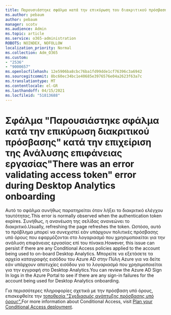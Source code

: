 ```yaml
---
title: Παρουσιάστηκε σφάλμα κατά την επικύρωση του διακριτικού πρόσβασης κατά την επιβιβα μένη ανάλυση επιφάνειας εργασίας
ms.author: pebaum
author: pebaum
manager: scotv
ms.audience: Admin
ms.topic: article
ms.service: o365-administration
ROBOTS: NOINDEX, NOFOLLOW
localization_priority: Normal
ms.collection: Adm_O365
ms.custom:
- "2536"
- "9000657"
ms.openlocfilehash: 12e5906ba8cbc76ba1fd99dde1cf76396c3a6942
ms.sourcegitcommit: 8bc60ec34bc1e40685e3976576e04a2623f63a7c
ms.translationtype: MT
ms.contentlocale: el-GR
ms.lasthandoff: 04/15/2021
ms.locfileid: "51813688"
---
```

# <a name="there-was-an-error-validating-access-token-error-during-desktop-analytics-onboarding"></a><span data-ttu-id="5b23f-102">Σφάλμα "Παρουσιάστηκε σφάλμα κατά την επικύρωση διακριτικού πρόσβασης" κατά την επιχείριση της Ανάλυσης επιφάνειας εργασίας</span><span class="sxs-lookup"><span data-stu-id="5b23f-102">"There was an error validating access token" error during Desktop Analytics onboarding</span></span>

<span data-ttu-id="5b23f-103">Αυτό το σφάλμα συνήθως παρατηρείται όταν λήξει το διακριτικό ελέγχου ταυτότητας.</span><span class="sxs-lookup"><span data-stu-id="5b23f-103">This error is normally observed when the authentication token expires.</span></span> <span data-ttu-id="5b23f-104">Συνήθως, η ανανέωση της σελίδας ανανεώνει το διακριτικό.</span><span class="sxs-lookup"><span data-stu-id="5b23f-104">Usually, refreshing the page refreshes the token.</span></span> <span data-ttu-id="5b23f-105">Ωστόσο, αυτό το πρόβλημα μπορεί να συνεχιστεί εάν υπάρχουν πολιτικές πρόσβασης υπό όρους που εφαρμόζονται στο λογαριασμό που χρησιμοποιείται για την ανάλυση επιφάνειας εργασίας επί του πίνακα.</span><span class="sxs-lookup"><span data-stu-id="5b23f-105">However, this issue can persist if there are any Conditional Access policies applied to the account being used to on-board Desktop Analytics.</span></span> <span data-ttu-id="5b23f-106">Μπορείτε να εξετάσετε τα αρχεία καταγραφής εισόδου του Azure AD στην Πύλη Azure για να δείτε εάν υπάρχουν αποτυχίες εισόδου για το λογαριασμό που χρησιμοποιείται για την εγγραφή στο Desktop Analytics.</span><span class="sxs-lookup"><span data-stu-id="5b23f-106">You can review the Azure AD Sign In logs in the Azure Portal to see if there are any sign-in failures for the account being used for Desktop Analytics onboarding.</span></span>

<span data-ttu-id="5b23f-107">Για περισσότερες πληροφορίες σχετικά με την πρόσβαση υπό όρους, επισκεφθείτε την [τοποθεσία "Σχεδιασμός ανάπτυξης πρόσβασης υπό όρους".](https://docs.microsoft.com/azure/active-directory/conditional-access/plan-conditional-access)</span><span class="sxs-lookup"><span data-stu-id="5b23f-107">For more information about Conditional Access, visit [Plan your Conditional Access deployment](https://docs.microsoft.com/azure/active-directory/conditional-access/plan-conditional-access).</span></span>